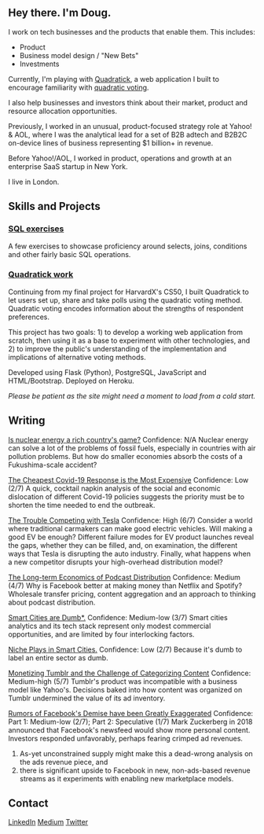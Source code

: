 ## Hey there. I'm Doug.

I work on tech businesses and the products that enable them. This includes:
- Product
- Business model design / "New Bets"
- Investments

Currently, I'm playing with [Quadratick](http://www.quadratick.com), a web application I built to encourage familiarity with [quadratic voting](https://en.wikipedia.org/wiki/Quadratic_voting).

I also help businesses and investors think about their market, product and resource allocation opportunities.

Previously, I worked in an unusual, product-focused strategy role at Yahoo! & AOL, where I was the analytical lead for a set of B2B adtech and B2B2C on-device lines of business representing $1 billion+ in revenue.

Before Yahoo!/AOL, I worked in product, operations and growth at an enterprise SaaS startup in New York.

I live in London.


## Skills and Projects

### [SQL exercises](https://github.com/dougweltman/SQL-exercises#readme)
A few exercises to showcase proficiency around selects, joins, conditions and other fairly basic SQL operations.

### [Quadratick work](http://www.quadratick.com)
Continuing from my final project for HarvardX's CS50, I built Quadratick to let users set up, share and take polls using the quadratic voting method. Quadratic voting encodes information about the strengths of respondent preferences.

This project has two goals: 1) to develop a working web application from scratch, then using it as a base to experiment with other technologies, and 2) to improve the public's understanding of the implementation and implications of alternative voting methods.

Developed using Flask (Python), PostgreSQL, JavaScript and HTML/Bootstrap. Deployed on Heroku.

*Please be patient as the site might need a moment to load from a cold start.*


## Writing
[Is nuclear energy a rich country's game?](https://medium.com/@douglasweltman/is-nuclear-power-a-rich-countrys-game-b60c1ff5f8c4?source=friends_link&sk=b6a8afb54d0a1910e3fe31ab64ce2869) Confidence: N/A
Nuclear energy can solve a lot of the problems of fossil fuels, especially in countries with air pollution problems. But how do smaller economies absorb the costs of a Fukushima-scale accident?

[The Cheapest Covid-19 Response is the Most Expensive](https://medium.com/@douglasweltman/the-cheapest-covid-19-response-is-the-most-expensive-c58b87c41b6c?source=friends_link&sk=1ab10e48a4bc92136258139a669d4763) Confidence: Low (2/7)
A quick, cocktail napkin analysis of the social and economic dislocation of different Covid-19 policies suggests the priority must be to shorten the time needed to end the outbreak.

[The Trouble Competing with Tesla](https://medium.com/@douglasweltman/the-trouble-competing-with-tesla-8a35a13e7a6?source=friends_link&sk=a87e6bb30f4eb023a828a6974158cad8) Confidence: High (6/7)
Consider a world where traditional carmakers can make good electric vehicles. Will making a good EV be enough?
Different failure modes for EV product launches reveal the gaps, whether they can be filled, and, on examination, the different ways that Tesla is disrupting the auto industry.
Finally, what happens when a new competitor disrupts your high-overhead distribution model?

[The Long-term Economics of Podcast Distribution](https://medium.com/@douglasweltman/will-the-future-economics-of-podcast-distribution-look-more-like-spotify-or-facebook-a1d7cb19815a?source=friends_link&sk=1893410414dc455a89d70c7e380bfb55) Confidence: Medium (4/7)
Why is Facebook better at making money than Netflix and Spotify? Wholesale transfer pricing, content aggregation and an approach to thinking about podcast distribution.

[Smart Cities are Dumb*.](https://medium.com/@douglasweltman/smart-cities-are-dumb-48a680a1d84a?source=friends_link&sk=3e63b5261b79893c9134b4c214ba04b0) Confidence: Medium-low (3/7)
Smart cities analytics and its tech stack represent only modest commercial opportunities, and are limited by four interlocking factors.

[Niche Plays in Smart Cities.](https://medium.com/@douglasweltman/niche-plays-in-smart-cities-and-municipal-iot-d71d93a7117?source=friends_link&sk=91dc1402e6219890d37891be953a3363) Confidence: Low (2/7)
Because it's dumb to label an entire sector as dumb.

[Monetizing Tumblr and the Challenge of Categorizing Content](https://medium.com/@douglasweltman/monetizing-tumblr-the-challenge-of-categorizing-content-3c81420cb173?source=friends_link&sk=e71a27932a3af7cef548b0742ffa783b) Confidence: Medium-high (5/7)
Tumblr's product was incompatible with a business model like Yahoo's. Decisions baked into how content was organized on Tumblr undermined the value of its ad inventory.

[Rumors of Facebook's Demise have been Greatly Exaggerated](https://medium.com/@douglasweltman/rumors-of-facebooks-demise-are-greatly-exaggerated-efb8676a4060?source=friends_link&sk=e7ff6cd84d07a544678c5aaab9385351) Confidence: Part 1: Medium-low (2/7); Part 2: Speculative (1/7)
Mark Zuckerberg in 2018 announced that Facebook's newsfeed would show more personal content. Investors responded unfavorably, perhaps fearing crimped ad revenues. 
1) As-yet unconstrained supply might make this a dead-wrong analysis on the ads revenue piece, and 
2) there is significant upside to Facebook in new, non-ads-based revenue streams as it experiments with enabling new marketplace models.


## Contact
[LinkedIn](https://www.linkedin.com/in/douglasweltman/)
[Medium](https://medium.com/@douglasweltman)
[Twitter](https://twitter.com/DouglasWeltman)
